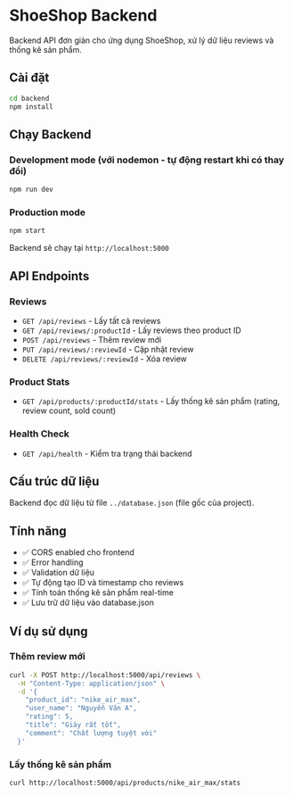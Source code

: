 # ShoeShop Backend

Backend API đơn giản cho ứng dụng ShoeShop, xử lý dữ liệu reviews và thống kê sản phẩm.

## Cài đặt

```bash
cd backend
npm install
```

## Chạy Backend

### Development mode (với nodemon - tự động restart khi có thay đổi)
```bash
npm run dev
```

### Production mode
```bash
npm start
```

Backend sẽ chạy tại `http://localhost:5000`

## API Endpoints

### Reviews
- `GET /api/reviews` - Lấy tất cả reviews
- `GET /api/reviews/:productId` - Lấy reviews theo product ID
- `POST /api/reviews` - Thêm review mới
- `PUT /api/reviews/:reviewId` - Cập nhật review
- `DELETE /api/reviews/:reviewId` - Xóa review

### Product Stats
- `GET /api/products/:productId/stats` - Lấy thống kê sản phẩm (rating, review count, sold count)

### Health Check
- `GET /api/health` - Kiểm tra trạng thái backend

## Cấu trúc dữ liệu

Backend đọc dữ liệu từ file `../database.json` (file gốc của project).

## Tính năng

- ✅ CORS enabled cho frontend
- ✅ Error handling
- ✅ Validation dữ liệu
- ✅ Tự động tạo ID và timestamp cho reviews
- ✅ Tính toán thống kê sản phẩm real-time
- ✅ Lưu trữ dữ liệu vào database.json

## Ví dụ sử dụng

### Thêm review mới
```bash
curl -X POST http://localhost:5000/api/reviews \
  -H "Content-Type: application/json" \
  -d '{
    "product_id": "nike_air_max",
    "user_name": "Nguyễn Văn A",
    "rating": 5,
    "title": "Giày rất tốt",
    "comment": "Chất lượng tuyệt vời"
  }'
```

### Lấy thống kê sản phẩm
```bash
curl http://localhost:5000/api/products/nike_air_max/stats
```
